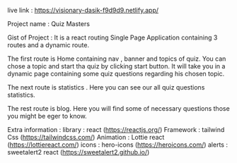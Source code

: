 live link : https://visionary-dasik-f9d9d9.netlify.app/

Project name : Quiz Masters

Gist of Project : It is a react routing Single Page Application containing 3 routes and a dynamic route.

The first route is Home containing nav , banner and topics of quiz. You can chose a topic and start tha quiz by clicking start button. It will take you in a dynamic page containing some quiz questions regarding his chosen topic.

The next route is statistics . Here you can see our all quiz questions statistics.

The rest route is blog. Here you will find some of necessary questions those you might be eger to know.

Extra information :
library : react (https://reactjs.org/)
Framework : tailwind Css (https://tailwindcss.com/)
Animation : Lottie react (https://lottiereact.com/)
icons : hero-icons (https://heroicons.com/)
alerts : sweetalert2 react (https://sweetalert2.github.io/)
